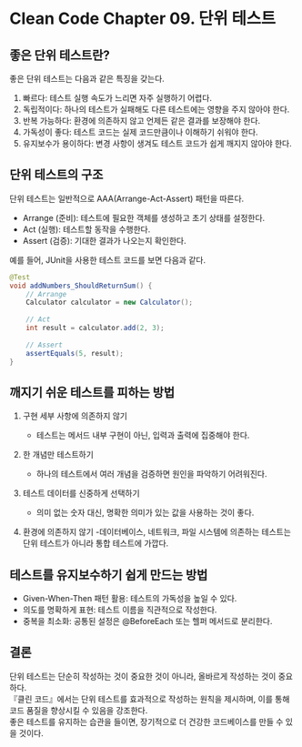 # Clean Code Chapter 09. 단위 테스트

## 좋은 단위 테스트란?
좋은 단위 테스트는 다음과 같은 특징을 갖는다.

1. 빠르다: 테스트 실행 속도가 느리면 자주 실행하기 어렵다.
2. 독립적이다: 하나의 테스트가 실패해도 다른 테스트에는 영향을 주지 않아야 한다.
3. 반복 가능하다: 환경에 의존하지 않고 언제든 같은 결과를 보장해야 한다.
4. 가독성이 좋다: 테스트 코드는 실제 코드만큼이나 이해하기 쉬워야 한다.
5. 유지보수가 용이하다: 변경 사항이 생겨도 테스트 코드가 쉽게 깨지지 않아야 한다.

## 단위 테스트의 구조

단위 테스트는 일반적으로 AAA(Arrange-Act-Assert) 패턴을 따른다.

- Arrange (준비): 테스트에 필요한 객체를 생성하고 초기 상태를 설정한다.  
- Act (실행): 테스트할 동작을 수행한다.  
- Assert (검증): 기대한 결과가 나오는지 확인한다.  

예를 들어, JUnit을 사용한 테스트 코드를 보면 다음과 같다.

```java
@Test
void addNumbers_ShouldReturnSum() {
    // Arrange
    Calculator calculator = new Calculator();
    
    // Act
    int result = calculator.add(2, 3);
    
    // Assert
    assertEquals(5, result);
}
```

## 깨지기 쉬운 테스트를 피하는 방법

1. 구현 세부 사항에 의존하지 않기
    - 테스트는 메서드 내부 구현이 아닌, 입력과 출력에 집중해야 한다.

2. 한 개념만 테스트하기
    - 하나의 테스트에서 여러 개념을 검증하면 원인을 파악하기 어려워진다.

3. 테스트 데이터를 신중하게 선택하기
    - 의미 없는 숫자 대신, 명확한 의미가 있는 값을 사용하는 것이 좋다.

4. 환경에 의존하지 않기
    -데이터베이스, 네트워크, 파일 시스템에 의존하는 테스트는 단위 테스트가 아니라 통합 테스트에 가깝다.

## 테스트를 유지보수하기 쉽게 만드는 방법

- Given-When-Then 패턴 활용: 테스트의 가독성을 높일 수 있다.
- 의도를 명확하게 표현: 테스트 이름을 직관적으로 작성한다.
- 중복을 최소화: 공통된 설정은 @BeforeEach 또는 헬퍼 메서드로 분리한다.

## 결론

단위 테스트는 단순히 작성하는 것이 중요한 것이 아니라, 올바르게 작성하는 것이 중요하다.  
『클린 코드』에서는 단위 테스트를 효과적으로 작성하는 원칙을 제시하며, 이를 통해 코드 품질을 향상시킬 수 있음을 강조한다.  
좋은 테스트를 유지하는 습관을 들이면, 장기적으로 더 건강한 코드베이스를 만들 수 있을 것이다.

